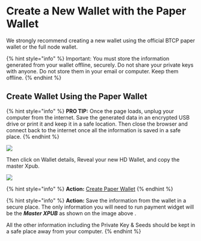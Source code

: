 # Create a New Wallet with the Paper Wallet

We strongly recommend creating a new wallet using the official BTCP paper wallet or the full node wallet.

{% hint style="info" %}
Important: You must store the information generated from your wallet offline, securely. Do not share your private keys with anyone. Do not store them in your email or computer. Keep them offline. 
{% endhint %}

## **Create Wallet Using the Paper Wallet**

{% hint style="info" %}
**PRO TIP:** Once the page loads, unplug your computer from the internet. Save the generated data in an encrypted USB drive or print it and keep it in a safe location. Then close the browser and connect back to the internet once all the information is saved in a safe place. 
{% endhint %}

![](https://docs.btcppay.com/uploads/images/gallery/2018-05-May/scaled-840-0/smgIRpDHliCr0ddH-image-1526540498750.png)

Then click on Wallet details, Reveal your new HD Wallet, and copy the master Xpub.

![](http://docs.btcppay.com/uploads/images/gallery/2018-05-May/scaled-840-0/HOBjgcGTL5G7VXXP-image-1526936372683.png)

{% hint style="info" %}
**Action:** [Create Paper Wallet](https://paperwallet.btcprivate.org/#)
{% endhint %}

{% hint style="info" %}
**Action:** Save the information from the wallet in a secure place. The only information you will need to run payment widget will be the _**Master XPUB**_ as shown on the image above .  
  
 All the other information including the Private Key & Seeds should be kept in a safe place away from your computer.
{% endhint %}




